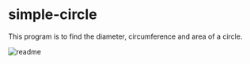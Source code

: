 # simple-circle
This program is to find the diameter, circumference and area of a circle.

![readme](https://user-images.githubusercontent.com/47528661/150670708-32c9dc4e-725c-460b-8563-da572ce72956.PNG)
